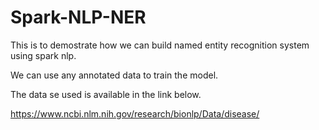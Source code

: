 # Spark-NLP-NER

This is to demostrate how we can build named entity recognition system using spark nlp.

We can use any annotated data to train the model.

The data se used is available in the link below.

https://www.ncbi.nlm.nih.gov/research/bionlp/Data/disease/
